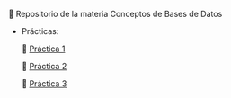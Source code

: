 :signal_strength: Repositorio de la materia Conceptos de Bases de Datos

- Prácticas:

 	:thought_balloon: [Práctica 1](./Práctica%201)

  :thought_balloon: [Práctica 2](./Práctica%203)
  
  :thought_balloon: [Práctica 3](./Práctica%206)
  
